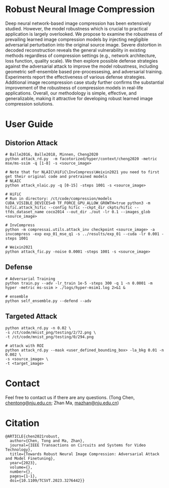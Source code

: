 # Robust Neural Image Compression
Deep neural network-based image compression has been extensively studied. However, the model robustness  which is crucial to practical application is largely overlooked.
We propose to examine the robustness of prevailing learned image compression models by injecting negligible adversarial perturbation into the original source image. Severe distortion in decoded reconstruction reveals the general vulnerability in existing methods regardless of compression  settings (e.g., network architecture, loss function, quality scale). We then explore possible defense strategies against the adversarial attack to improve the model robustness, including geometric self-ensemble based pre-processesing, and adversarial training. Experiments report the effectiveness of various defense strategies. Additional image recompression case study further confirms the substantial improvement of the robustness of compression models in real-life applications. Overall, our methodology is simple, effective, and generalizable, making it attractive for developing robust learned image compression solutions.

# User Guide
## Distorion Attack
```
# Balle2016, Balle2018, Minnen, Cheng2020
python attack_rd.py  -m facotorized/hyper/context/cheng2020 -metric mse/ms-ssim -q [1-8] -s <source_image>

# Note that for NLAIC\HiFiC\InvCompress\Weixin2021 you need to first get their original code and pretrained models
# NLAIC
python attack_nlaic.py -q [0-15] -steps 1001 -s <source_image>

# HiFiC
# Run in directory: /ct/code/compression/models
CUDA_VISIBLE_DEVICES=0 TF_FORCE_GPU_ALLOW_GROWTH=true python3 -m hific.attack_hific --config hific --ckpt_dir ckpts/hific --tfds_dataset_name coco2014 --out_dir ./out -lr 0.1 --images_glob <source_image>

# InvCompress
python -m compressai.utils.attack_inv checkpoint <source_image> -a invcompress -exp exp_01_mse_q1 -s ../results/exp_01 --cuda -lr 0.001 -steps 1001

# Weixin2021
python attack_fic.py -noise 0.0001 -steps 1001 -s <source_image>
```

## Defense
```
# Adversarial Training
python train.py --adv -lr_train 1e-5 -steps 300 -q 1 -n 0.0001 -m hyper -metric ms-ssim > ./logs/hyper-msim1.log 2>&1 &

# ensemble
python self_ensemble.py --defend --adv
```

## Targeted Attack
```
python attack_rd.py -n 0.02 \
-s /ct/code/mnist_png/testing/2/72.png \
-t /ct/code/mnist_png/testing/0/294.png

# attack with ROI
python attack_rd.py --mask <user_defined_bounding_box> -la_bkg 0.01 -n 0.002 \
-s <source_image> \
-t <target_image>

```

# Contact
Feel free to contact us if there are any questions. (Tong Chen, chentong@nju.edu.cn; Zhan Ma, mazhan@nju.edu.cn)

# Citation
```
@ARTICLE{chen2021robust,
  author={Chen, Tong and Ma, Zhan},
  journal={IEEE Transactions on Circuits and Systems for Video Technology}, 
  title={Towards Robust Neural Image Compression: Adversarial Attack and Model Finetuning}, 
  year={2023},
  volume={},
  number={},
  pages={1-1},
  doi={10.1109/TCSVT.2023.3276442}}
```
